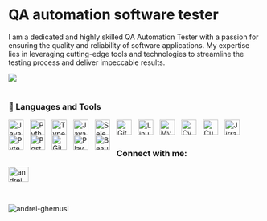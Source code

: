  # QA automation software tester
  
  I am a dedicated and highly skilled QA Automation Tester with a passion for ensuring the quality and reliability of software applications. My expertise lies in leveraging cutting-edge tools and technologies to streamline the testing process and deliver impeccable results. 

<div align="left">
	<img src="https://komarev.com/ghpvc/?username=andrei-ghemusi&&style=flat-square" /><br>
</div>

<br style="margin-bottom: 10px;" />

### 🧰 Languages and Tools
<img align="left" alt="Java" width="30px" style="padding-right:10px;" src="https://cdn.jsdelivr.net/gh/devicons/devicon/icons/java/java-original.svg"/>
<img align="left" alt="Python" width="30px" style="padding-right:10px;" src="https://cdn.jsdelivr.net/gh/devicons/devicon/icons/python/python-plain.svg" />
<img align="left" alt="TypeScript" width="30px" style="padding-right:10px;" src="https://cdn.jsdelivr.net/gh/devicons/devicon/icons/typescript/typescript-plain.svg" />
<img align="left" alt="JavaScript" width="30px" style="padding-right:10px;" src="https://cdn.jsdelivr.net/gh/devicons/devicon/icons/javascript/javascript-plain.svg" />
<img align="left" alt="Selenium" width="30px" style="padding-right:10px;" src="https://cdn.jsdelivr.net/gh/devicons/devicon/icons/selenium/selenium-original.svg" />
<img align="left" alt="Git" width="30px" style="padding-right:10px;" src="https://cdn.jsdelivr.net/gh/devicons/devicon/icons/git/git-original.svg" />
<img align="left" alt="Linux" width="30px" style="padding-right:10px;" src="https://cdn.jsdelivr.net/gh/devicons/devicon/icons/linux/linux-original.svg" />
<img align="left" alt="MySQL" width="30px" style="padding-right:10px;" src="https://cdn.jsdelivr.net/gh/devicons/devicon/icons/mysql/mysql-original-wordmark.svg" />
<img align="left" alt="Cypress" width="30px" style="padding-right:10px;" src="https://static-00.iconduck.com/assets.00/brand-cypress-icon-512x512-td81socq.png" />
<img align="left" alt="Cucumber" width="30px" style="padding-right:10px;" src="https://cdn.jsdelivr.net/gh/devicons/devicon/icons/cucumber/cucumber-plain-wordmark.svg" />
<img align="left" alt="Jirra" width="30px" style="padding-right:10px;" src="https://cdn.jsdelivr.net/gh/devicons/devicon/icons/jira/jira-original-wordmark.svg" />
<img align="left" alt="Pytest" width="30px" style="padding-right:10px;" src="https://cdn.jsdelivr.net/gh/devicons/devicon/icons/pytest/pytest-plain-wordmark.svg" />
<img align="left" alt="Postman" width="30px" style="padding-right:10px;" src="https://www.svgrepo.com/show/354202/postman-icon.svg" />
<img align="left" alt="GitHub" width="30px" style="padding-right:10px;" src="https://cdn.jsdelivr.net/gh/devicons/devicon/icons/github/github-original.svg" />
<img align="left" alt="Playwright" width="30px" style="padding-right:10px;" src="https://yt3.googleusercontent.com/9y13pxP3xxovml6W83D4Kbq4joCA-WaKy01i1BAihK6315sPq7z_oTIa3YdGa7ws4k4aaRbf=s900-c-k-c0x00ffffff-no-rj" />
<img align="left" alt="BeautifulSoup" width="30px" style="padding-right:10px;" src="https://play-lh.googleusercontent.com/yMjUC6LBh7uOCK6wUcIEf5MHZQmSqDPXoInOQLZzw0DWQsPJuvkwSymX2zI4Ok7i_BY" />
<br />
<br style="margin-bottom: 10px;" />

<h3 align="left">Connect with me:</h3>
<p align="left">
<a href="https://linkedin.com/in/andrei ghemusi" target="blank"><img align="center" src="https://raw.githubusercontent.com/rahuldkjain/github-profile-readme-generator/master/src/images/icons/Social/linked-in-alt.svg" alt="andrei ghemusi" height="30" width="40" /></a>
</p>

<br style="margin-bottom: 10px;" />
<p><img align="left" src="https://github-readme-stats.vercel.app/api/top-langs?username=andrei-ghemusi&show_icons=true&locale=en&layout=compact" alt="andrei-ghemusi" /></p>



